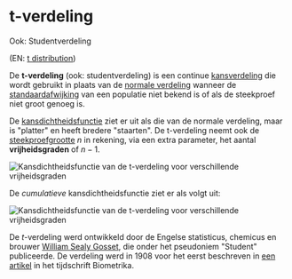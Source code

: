 # t-verdeling

Ook: Studentverdeling

(EN: [t distribution](../en/t-distribution.md))

De **t-verdeling** (ook: studentverdeling) is een continue [kansverdeling](kansverdeling.md) die wordt gebruikt in plaats van de [normale verdeling](normale-verdeling.md) wanneer de [standaardafwijking](variantie.md#standaardafwijking-van-een-populatie) van een populatie niet bekend is of als de steekproef niet groot genoeg is.

De [kansdichtheidsfunctie](kansverdeling.md#kansdichtheidsfunctie) ziet er uit als die van de normale verdeling, maar is "platter" en heeft bredere "staarten". De t-verdeling neemt ook de [steekproefgrootte](steekproefgrootte.md) $n$ in rekening, via een extra parameter, het aantal **vrijheidsgraden** of $n-1$.

![Kansdichtheidsfunctie van de t-verdeling voor verschillende vrijheidsgraden](https://upload.wikimedia.org/wikipedia/commons/4/41/Student_t_pdf.svg)

De *cumulatieve* kansdichtheidsfunctie ziet er als volgt uit:

![Kansdichtheidsfunctie van de t-verdeling voor verschillende vrijheidsgraden](https://upload.wikimedia.org/wikipedia/commons/e/e7/Student_t_cdf.svg)

De $t$-verdeling werd ontwikkeld door de Engelse statisticus, chemicus en brouwer [William Sealy Gosset](https://nl.wikipedia.org/wiki/William_Sealy_Gosset), die onder het pseudoniem "Student" publiceerde. De verdeling werd in 1908 voor het eerst beschreven in [een artikel](http://seismo.berkeley.edu/~kirchner/eps_120/Odds_n_ends/Students_original_paper.pdf) in het tijdschrift Biometrika.
